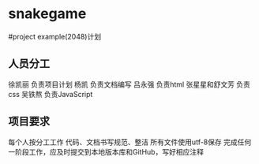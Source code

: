 snakegame
===========

#project example(2048)计划
## 人员分工
徐凯丽 负责项目计划
杨凯 负责文档编写
吕永强 负责html
张星星和舒文芳 负责css
吴铁熬 负责JavaScript
## 项目要求
每个人按分工工作
代码、文档书写规范、整洁
所有文件使用utf-8保存
完成任何一阶段工作，应及时提交到本地版本库和GitHub，写好相应注释